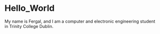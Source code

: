 # Hello_World
My name is Fergal, and I am a computer and electronic engineering student in Trinity College Dublin.
